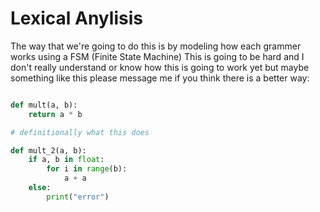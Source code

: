 # Lexical Anylisis

The way that we're going to do this is by modeling how each grammer works using a FSM (Finite State Machine) This is going to be hard and I don't really understand or know how this is going to work yet but maybe something like this please message me if you think there is a better way:

``` python

def mult(a, b):
    return a * b

# definitionally what this does

def mult_2(a, b):
    if a, b in float:
        for i in range(b):
            a + a
    else:
        print("error")


```